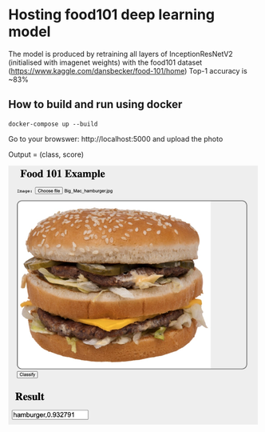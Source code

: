 # Hosting food101 deep learning model

The model is produced by retraining all layers of InceptionResNetV2 (initialised with imagenet weights) with the food101 dataset
(https://www.kaggle.com/dansbecker/food-101/home) Top-1 accuracy is ~83%

## How to build and run using docker

```
docker-compose up --build
```

Go to your browswer: http://localhost:5000 and upload the photo

Output = (class, score)

<img src="docs/big_mac_web_demo.jpg" width="500"> 
